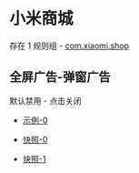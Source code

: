 # 小米商城

存在 1 规则组 - [com.xiaomi.shop](/src/apps/com.xiaomi.shop.ts)

## 全屏广告-弹窗广告

默认禁用 - 点击关闭

- [示例-0](https://m.gkd.li/57941037/85d8e8e9-b438-4904-86e2-4cb53735a70c)

- [快照-0](https://i.gkd.li/i/14393039)
- [快照-1](https://i.gkd.li/i/12649330)
